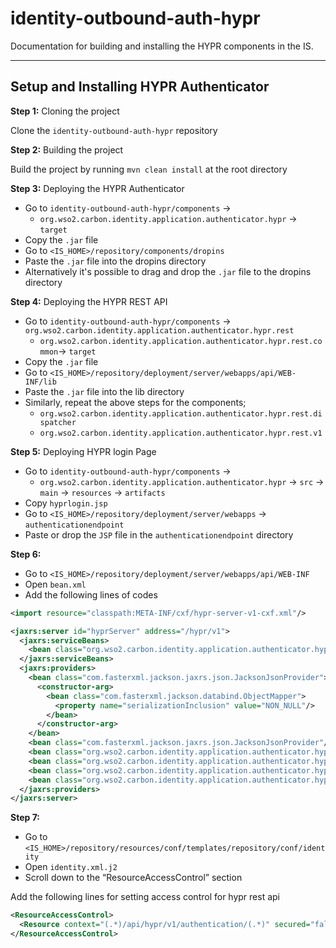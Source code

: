 # identity-outbound-auth-hypr

Documentation for building and installing the HYPR components in the IS.

---

## Setup and Installing HYPR Authenticator

**Step 1:** Cloning the project

Clone the `identity-outbound-auth-hypr` repository

**Step 2:** Building the project

Build the project by running `mvn clean install` at the root directory

**Step 3:** Deploying the HYPR Authenticator

- Go to `identity-outbound-auth-hypr/components` →
    - `org.wso2.carbon.identity.application.authenticator.hypr` → `target`
- Copy the `.jar` file
- Go to `<IS_HOME>/repository/components/dropins`
- Paste the `.jar` file into the dropins directory
- Alternatively it's possible to drag and drop the `.jar` file to the dropins directory

**Step 4:** Deploying the HYPR REST API
- Go to `identity-outbound-auth-hypr/components` → `org.wso2.carbon.identity.application.authenticator.hypr.rest`
    - `org.wso2.carbon.identity.application.authenticator.hypr.rest.common`→ `target`
- Copy the `.jar` file
- Go to `<IS_HOME>/repository/deployment/server/webapps/api/WEB-INF/lib`
- Paste the `.jar` file into the lib directory
- Similarly, repeat the above steps for the components;
    - `org.wso2.carbon.identity.application.authenticator.hypr.rest.dispatcher`
    - `org.wso2.carbon.identity.application.authenticator.hypr.rest.v1`

**Step 5:** Deploying HYPR login Page
- Go to `identity-outbound-auth-hypr/components` →
    - `org.wso2.carbon.identity.application.authenticator.hypr` → `src` → `main` → `resources` → `artifacts`
- Copy `hyprlogin.jsp`
- Go to `<IS_HOME>/repository/deployment/server/webapps` → `authenticationendpoint`
- Paste or drop the `JSP` file in the `authenticationendpoint` directory

**Step 6:**
- Go to `<IS_HOME>/repository/deployment/server/webapps/api/WEB-INF`
- Open `bean.xml`
- Add the following lines of codes

```xml
<import resource="classpath:META-INF/cxf/hypr-server-v1-cxf.xml"/>
```
```xml
<jaxrs:server id="hyprServer" address="/hypr/v1">
  <jaxrs:serviceBeans>
    <bean class="org.wso2.carbon.identity.application.authenticator.hypr.rest.v1.AuthenticationApi"/>
  </jaxrs:serviceBeans>
  <jaxrs:providers>
    <bean class="com.fasterxml.jackson.jaxrs.json.JacksonJsonProvider">
      <constructor-arg>
        <bean class="com.fasterxml.jackson.databind.ObjectMapper">
          <property name="serializationInclusion" value="NON_NULL"/>
        </bean>
      </constructor-arg>
    </bean>
    <bean class="com.fasterxml.jackson.jaxrs.json.JacksonJsonProvider"/>
    <bean class="org.wso2.carbon.identity.application.authenticator.hypr.rest.dispatcher.JsonProcessingExceptionMapper"/>
    <bean class="org.wso2.carbon.identity.application.authenticator.hypr.rest.dispatcher.APIErrorExceptionMapper"/>
    <bean class="org.wso2.carbon.identity.application.authenticator.hypr.rest.dispatcher.InputValidationExceptionMapper"/>
    <bean class="org.wso2.carbon.identity.application.authenticator.hypr.rest.dispatcher.DefaultExceptionMapper"/>
  </jaxrs:providers>
</jaxrs:server>
```

**Step 7:**
- Go to `<IS_HOME>/repository/resources/conf/templates/repository/conf/identity`
- Open `identity.xml.j2`
- Scroll down to the “ResourceAccessControl” section

Add the following lines for setting access control for hypr rest api
```xml
<ResourceAccessControl>
  <Resource context="(.*)/api/hypr/v1/authentication/(.*)" secured="false" http-method="GET"/>
</ResourceAccessControl>
```



